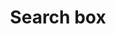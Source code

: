 ---
title: "Search box"
Order: 14
Theme: gui
Icon: fas fa-search
Description : Utiliser le plugin `SearchBox` pour faciliter l'ouverture de composants.
StartPage : search-box
Duration : 10m
visible : true
---